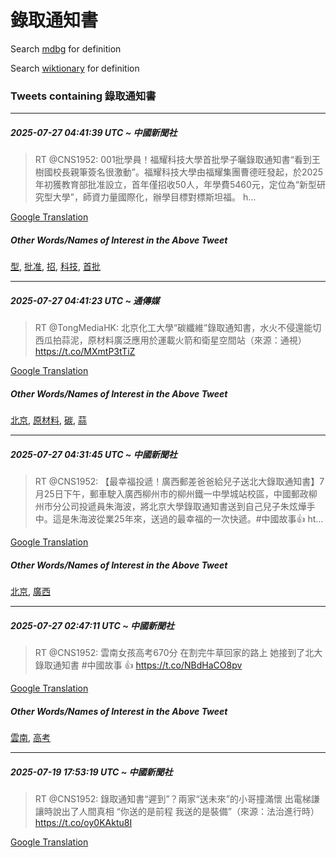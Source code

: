 # 錄取通知書

Search [mdbg](https://www.mdbg.net/chinese/dictionary?page=worddict&wdrst=0&wdqb=錄取通知書) for definition

Search [wiktionary](https://en.wiktionary.org/wiki/錄取通知書) for definition

### Tweets containing 錄取通知書

___
##### 2025-07-27 04:41:39 UTC ~ 中國新聞社
> RT @CNS1952: 001批學員！福耀科技大學首批學子曬錄取通知書“看到王樹國校長親筆簽名很激動”。福耀科技大學由福耀集團曹德旺發起，於2025年初獲教育部批准設立，首年僅招收50人，年學費5460元，定位為“新型研究型大學”，師資力量國際化，辦學目標對標斯坦福。 h…

[Google Translation](https://translate.google.com/?hi=en&tab=TT&sl=zh-CN&tl=en&op=translate&text=RT+%40CNS1952%3A+001%E6%89%B9%E5%AD%B8%E5%93%A1%EF%BC%81%E7%A6%8F%E8%80%80%E7%A7%91%E6%8A%80%E5%A4%A7%E5%AD%B8%E9%A6%96%E6%89%B9%E5%AD%B8%E5%AD%90%E6%9B%AC%E9%8C%84%E5%8F%96%E9%80%9A%E7%9F%A5%E6%9B%B8%E2%80%9C%E7%9C%8B%E5%88%B0%E7%8E%8B%E6%A8%B9%E5%9C%8B%E6%A0%A1%E9%95%B7%E8%A6%AA%E7%AD%86%E7%B0%BD%E5%90%8D%E5%BE%88%E6%BF%80%E5%8B%95%E2%80%9D%E3%80%82%E7%A6%8F%E8%80%80%E7%A7%91%E6%8A%80%E5%A4%A7%E5%AD%B8%E7%94%B1%E7%A6%8F%E8%80%80%E9%9B%86%E5%9C%98%E6%9B%B9%E5%BE%B7%E6%97%BA%E7%99%BC%E8%B5%B7%EF%BC%8C%E6%96%BC2025%E5%B9%B4%E5%88%9D%E7%8D%B2%E6%95%99%E8%82%B2%E9%83%A8%E6%89%B9%E5%87%86%E8%A8%AD%E7%AB%8B%EF%BC%8C%E9%A6%96%E5%B9%B4%E5%83%85%E6%8B%9B%E6%94%B650%E4%BA%BA%EF%BC%8C%E5%B9%B4%E5%AD%B8%E8%B2%BB5460%E5%85%83%EF%BC%8C%E5%AE%9A%E4%BD%8D%E7%82%BA%E2%80%9C%E6%96%B0%E5%9E%8B%E7%A0%94%E7%A9%B6%E5%9E%8B%E5%A4%A7%E5%AD%B8%E2%80%9D%EF%BC%8C%E5%B8%AB%E8%B3%87%E5%8A%9B%E9%87%8F%E5%9C%8B%E9%9A%9B%E5%8C%96%EF%BC%8C%E8%BE%A6%E5%AD%B8%E7%9B%AE%E6%A8%99%E5%B0%8D%E6%A8%99%E6%96%AF%E5%9D%A6%E7%A6%8F%E3%80%82+h%E2%80%A6)
##### Other Words/Names of Interest in the Above Tweet
[型](型.md), [批准](批准.md), [招](招.md), [科技](科技.md), [首批](首批.md)
___
##### 2025-07-27 04:41:23 UTC ~ 通傳媒
> RT @TongMediaHK: 北京化工大學“碳纖維”錄取通知書，水火不侵還能切西瓜拍蒜泥，原材料廣泛應用於運載火箭和衛星空間站（來源：通視） https://t.co/MXmtP3tTiZ

[Google Translation](https://translate.google.com/?hi=en&tab=TT&sl=zh-CN&tl=en&op=translate&text=RT+%40TongMediaHK%3A+%E5%8C%97%E4%BA%AC%E5%8C%96%E5%B7%A5%E5%A4%A7%E5%AD%B8%E2%80%9C%E7%A2%B3%E7%BA%96%E7%B6%AD%E2%80%9D%E9%8C%84%E5%8F%96%E9%80%9A%E7%9F%A5%E6%9B%B8%EF%BC%8C%E6%B0%B4%E7%81%AB%E4%B8%8D%E4%BE%B5%E9%82%84%E8%83%BD%E5%88%87%E8%A5%BF%E7%93%9C%E6%8B%8D%E8%92%9C%E6%B3%A5%EF%BC%8C%E5%8E%9F%E6%9D%90%E6%96%99%E5%BB%A3%E6%B3%9B%E6%87%89%E7%94%A8%E6%96%BC%E9%81%8B%E8%BC%89%E7%81%AB%E7%AE%AD%E5%92%8C%E8%A1%9B%E6%98%9F%E7%A9%BA%E9%96%93%E7%AB%99%EF%BC%88%E4%BE%86%E6%BA%90%EF%BC%9A%E9%80%9A%E8%A6%96%EF%BC%89+https%3A%2F%2Ft.co%2FMXmtP3tTiZ)
##### Other Words/Names of Interest in the Above Tweet
[北京](北京.md), [原材料](原材料.md), [碳](碳.md), [蒜](蒜.md)
___
##### 2025-07-27 04:31:45 UTC ~ 中國新聞社
> RT @CNS1952: 【最幸福投遞！廣西郵差爸爸給兒子送北大錄取通知書】7月25日下午，郵車駛入廣西柳州市的柳州鐵一中學城站校區，中國郵政柳州市分公司投遞員朱海波，將北京大學錄取通知書送到自己兒子朱炫燁手中。這是朱海波從業25年來，送過的最幸福的一次快遞。#中國故事👍 ht…

[Google Translation](https://translate.google.com/?hi=en&tab=TT&sl=zh-CN&tl=en&op=translate&text=RT+%40CNS1952%3A+%E3%80%90%E6%9C%80%E5%B9%B8%E7%A6%8F%E6%8A%95%E9%81%9E%EF%BC%81%E5%BB%A3%E8%A5%BF%E9%83%B5%E5%B7%AE%E7%88%B8%E7%88%B8%E7%B5%A6%E5%85%92%E5%AD%90%E9%80%81%E5%8C%97%E5%A4%A7%E9%8C%84%E5%8F%96%E9%80%9A%E7%9F%A5%E6%9B%B8%E3%80%917%E6%9C%8825%E6%97%A5%E4%B8%8B%E5%8D%88%EF%BC%8C%E9%83%B5%E8%BB%8A%E9%A7%9B%E5%85%A5%E5%BB%A3%E8%A5%BF%E6%9F%B3%E5%B7%9E%E5%B8%82%E7%9A%84%E6%9F%B3%E5%B7%9E%E9%90%B5%E4%B8%80%E4%B8%AD%E5%AD%B8%E5%9F%8E%E7%AB%99%E6%A0%A1%E5%8D%80%EF%BC%8C%E4%B8%AD%E5%9C%8B%E9%83%B5%E6%94%BF%E6%9F%B3%E5%B7%9E%E5%B8%82%E5%88%86%E5%85%AC%E5%8F%B8%E6%8A%95%E9%81%9E%E5%93%A1%E6%9C%B1%E6%B5%B7%E6%B3%A2%EF%BC%8C%E5%B0%87%E5%8C%97%E4%BA%AC%E5%A4%A7%E5%AD%B8%E9%8C%84%E5%8F%96%E9%80%9A%E7%9F%A5%E6%9B%B8%E9%80%81%E5%88%B0%E8%87%AA%E5%B7%B1%E5%85%92%E5%AD%90%E6%9C%B1%E7%82%AB%E7%87%81%E6%89%8B%E4%B8%AD%E3%80%82%E9%80%99%E6%98%AF%E6%9C%B1%E6%B5%B7%E6%B3%A2%E5%BE%9E%E6%A5%AD25%E5%B9%B4%E4%BE%86%EF%BC%8C%E9%80%81%E9%81%8E%E7%9A%84%E6%9C%80%E5%B9%B8%E7%A6%8F%E7%9A%84%E4%B8%80%E6%AC%A1%E5%BF%AB%E9%81%9E%E3%80%82%23%E4%B8%AD%E5%9C%8B%E6%95%85%E4%BA%8B%F0%9F%91%8D+ht%E2%80%A6)
##### Other Words/Names of Interest in the Above Tweet
[北京](北京.md), [廣西](廣西.md)
___
##### 2025-07-27 02:47:11 UTC ~ 中國新聞社
> RT @CNS1952: 雲南女孩高考670分 在割完牛草回家的路上 她接到了北大錄取通知書 #中國故事 👍 https://t.co/NBdHaCO8pv

[Google Translation](https://translate.google.com/?hi=en&tab=TT&sl=zh-CN&tl=en&op=translate&text=RT+%40CNS1952%3A+%E9%9B%B2%E5%8D%97%E5%A5%B3%E5%AD%A9%E9%AB%98%E8%80%83670%E5%88%86+%E5%9C%A8%E5%89%B2%E5%AE%8C%E7%89%9B%E8%8D%89%E5%9B%9E%E5%AE%B6%E7%9A%84%E8%B7%AF%E4%B8%8A+%E5%A5%B9%E6%8E%A5%E5%88%B0%E4%BA%86%E5%8C%97%E5%A4%A7%E9%8C%84%E5%8F%96%E9%80%9A%E7%9F%A5%E6%9B%B8+%23%E4%B8%AD%E5%9C%8B%E6%95%85%E4%BA%8B+%F0%9F%91%8D+https%3A%2F%2Ft.co%2FNBdHaCO8pv)
##### Other Words/Names of Interest in the Above Tweet
[雲南](雲南.md), [高考](高考.md)
___
##### 2025-07-19 17:53:19 UTC ~ 中國新聞社
> RT @CNS1952: 錄取通知書“遲到”？兩家“送未來”的小哥撞滿懷 出電梯謙讓時說出了人間真相 “你送的是前程 我送的是裝備”（來源：法治進行時） https://t.co/oy0KAktu8I

[Google Translation](https://translate.google.com/?hi=en&tab=TT&sl=zh-CN&tl=en&op=translate&text=RT+%40CNS1952%3A+%E9%8C%84%E5%8F%96%E9%80%9A%E7%9F%A5%E6%9B%B8%E2%80%9C%E9%81%B2%E5%88%B0%E2%80%9D%EF%BC%9F%E5%85%A9%E5%AE%B6%E2%80%9C%E9%80%81%E6%9C%AA%E4%BE%86%E2%80%9D%E7%9A%84%E5%B0%8F%E5%93%A5%E6%92%9E%E6%BB%BF%E6%87%B7+%E5%87%BA%E9%9B%BB%E6%A2%AF%E8%AC%99%E8%AE%93%E6%99%82%E8%AA%AA%E5%87%BA%E4%BA%86%E4%BA%BA%E9%96%93%E7%9C%9F%E7%9B%B8+%E2%80%9C%E4%BD%A0%E9%80%81%E7%9A%84%E6%98%AF%E5%89%8D%E7%A8%8B+%E6%88%91%E9%80%81%E7%9A%84%E6%98%AF%E8%A3%9D%E5%82%99%E2%80%9D%EF%BC%88%E4%BE%86%E6%BA%90%EF%BC%9A%E6%B3%95%E6%B2%BB%E9%80%B2%E8%A1%8C%E6%99%82%EF%BC%89+https%3A%2F%2Ft.co%2Foy0KAktu8I)
